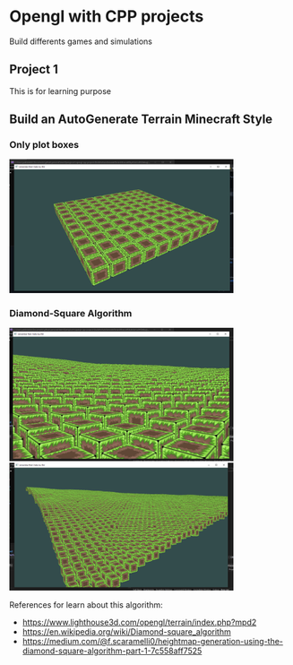 # Opengl with CPP projects
Build differents games and simulations

## Project 1
This is for learning purpose

## Build an AutoGenerate Terrain Minecraft Style
### Only plot boxes
<img src="./assets/images/minecraft_project.PNG" width="400">

### Diamond-Square Algorithm
<img src="./assets/images/minecraft_project_Diamond-square algorithm_1.PNG" width="400">
<img src="./assets/images/minecraft_project_Diamond-square algorithm_2.PNG" width="400">

References for learn about this algorithm:
* https://www.lighthouse3d.com/opengl/terrain/index.php?mpd2
* https://en.wikipedia.org/wiki/Diamond-square_algorithm
* https://medium.com/@f.scaramelli0/heightmap-generation-using-the-diamond-square-algorithm-part-1-7c558aff7525